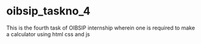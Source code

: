 # oibsip_taskno_4
This is the fourth task of OIBSIP internship wherein one is required to make a calculator using html css and js
